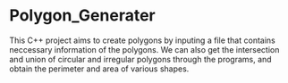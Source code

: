 # Polygon_Generater
  This C++ project aims to create polygons by inputing a file that contains neccessary information of the polygons. We can also get the intersection and union of circular and irregular polygons through the programs, and obtain the perimeter and area of various shapes. 
    
